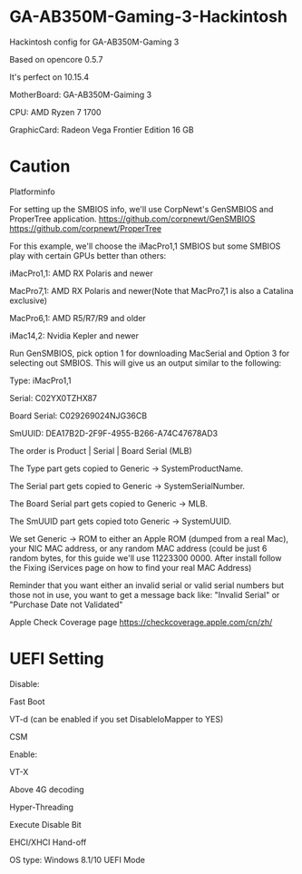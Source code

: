 # GA-AB350M-Gaming-3-Hackintosh
Hackintosh config for GA-AB350M-Gaming 3

Based on opencore 0.5.7

It's perfect on 10.15.4

MotherBoard: GA-AB350M-Gaiming 3

CPU: AMD Ryzen 7 1700

GraphicCard: Radeon Vega Frontier Edition 16 GB

# Caution

Platforminfo

For setting up the SMBIOS info, we'll use CorpNewt's GenSMBIOS and ProperTree application. https://github.com/corpnewt/GenSMBIOS https://github.com/corpnewt/ProperTree

For this example, we'll choose the iMacPro1,1 SMBIOS but some SMBIOS play with certain GPUs better than others:

iMacPro1,1: AMD RX Polaris and newer

MacPro7,1: AMD RX Polaris and newer(Note that MacPro7,1 is also a Catalina exclusive)

MacPro6,1: AMD R5/R7/R9 and older

iMac14,2: Nvidia Kepler and newer

Run GenSMBIOS, pick option 1 for downloading MacSerial and Option 3 for selecting out SMBIOS. This will give us an output similar to the following:

Type:         iMacPro1,1

Serial:       C02YX0TZHX87

Board Serial: C029269024NJG36CB

SmUUID:       DEA17B2D-2F9F-4955-B266-A74C47678AD3

The order is Product | Serial | Board Serial (MLB)

The Type part gets copied to Generic -> SystemProductName.

The Serial part gets copied to Generic -> SystemSerialNumber.

The Board Serial part gets copied to Generic -> MLB.

The SmUUID part gets copied toto Generic -> SystemUUID.

We set Generic -> ROM to either an Apple ROM (dumped from a real Mac), your NIC MAC address, or any random MAC address (could be just 6 random bytes, for this guide we'll use 11223300 0000. After install follow the Fixing iServices page on how to find your real MAC Address)

Reminder that you want either an invalid serial or valid serial numbers but those not in use, you want to get a message back like: "Invalid Serial" or "Purchase Date not Validated"

Apple Check Coverage page https://checkcoverage.apple.com/cn/zh/

# UEFI Setting

Disable:

Fast Boot

VT-d (can be enabled if you set DisableIoMapper to YES)

CSM

Enable:

VT-X

Above 4G decoding

Hyper-Threading

Execute Disable Bit

EHCI/XHCI Hand-off

OS type: Windows 8.1/10 UEFI Mode
